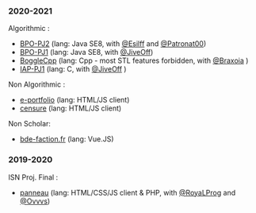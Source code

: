 
### 2020-2021

Algorithmic :
* [BPO-PJ2](https://github.com/Esilff/BPO-PJ2) (lang: Java SE8, with [@Esilff](https://github.com/Esilff) and [@Patronat00](https://github.com/Patronat00))
* [BPO-PJ1](https://github.com/LoganTann/BPO-PJ1) (lang: Java SE8, with [@JiveOff](https://github.com/JiveOff))
* [BoggleCpp](https://github.com/Braxoia/BoggleCpp) (lang: Cpp - most STL features forbidden, with [@Braxoia](https://github.com/Braxoia) )
* [IAP-PJ1](https://github.com/LoganTann/IAP-PJ1) (lang: C, with [@JiveOff](https://github.com/JiveOff) )

Non Algorithmic : 
* [e-portfolio](https://github.com/LoganTann/e-portfolio) (lang: HTML/JS client)
* [censure](https://github.com/LoganTann/censure) (lang: HTML/JS client)

Non Scholar:
* [bde-faction.fr](https://github.com/LoganTann/bde-faction.fr) (lang: Vue.JS)

### 2019-2020

ISN Proj. Final : 
* [panneau](https://github.com/LoganTann/panneau) (lang: HTML/CSS/JS client & PHP, with [@RoyaLProg](https://github.com/RoyaLProg) and [@Ovvvs](https://github.com/Ovvvs))
